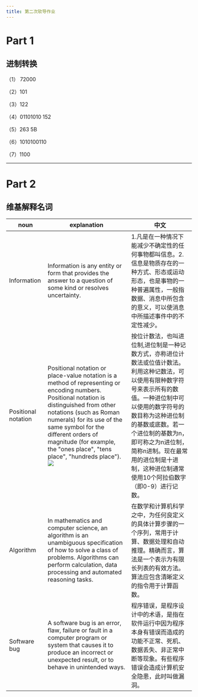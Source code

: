 ```yaml
---
title: 第二次软导作业
---
```

# Part 1
## 进制转换

（1） 72000

（2）101

（3）122

（4）01101010 152

（5）263 5B

（6）1010100110

（7）1100

***

 
# Part 2
## 维基解释名词


|noun|explanation|中文|
|------|------|------|
|Information|Information is any entity or form that provides the answer to a question of some kind or resolves uncertainty.|1.凡是在一种情况下能减少不确定性的任何事物都叫信息。2.信息是物质存在的一种方式、形态或运动形态，也是事物的一种普遍属性，一般指数据、消息中所包含的意义，可以使消息中所描述事件中的不定性减少。
|Positional notation|Positional notation or place-value notation is a method of representing or encoding numbers. Positional notation is distinguished from other notations (such as Roman numerals) for its use of the same symbol for the different orders of magnitude (for example, the "ones place", "tens place", "hundreds place").  ![](https://upload.wikimedia.org/wikipedia/commons/thumb/7/78/Positional_notation_glossary-en.svg/600px-Positional_notation_glossary-en.svg.png)|按位计数法，也叫进位制,进位制是一种记数方式，亦称进位计数法或位值计数法。利用这种记数法，可以使用有限种数字符号来表示所有的数值。一种进位制中可以使用的数字符号的数目称为这种进位制的基数或底数。若一个进位制的基数为n，即可称之为n进位制，简称n进制。现在最常用的进位制是十进制，这种进位制通常使用10个阿拉伯数字（即0-9）进行记数。|
|Algorithm|In mathematics and computer science, an algorithm is an unambiguous specification of how to solve a class of problems. Algorithms can perform calculation, data processing and automated reasoning tasks.|在数学和计算机科学之中，为任何良定义的具体计算步骤的一个序列，常用于计算、数据处理和自动推理。精确而言，算法是一个表示为有限长列表的有效方法。算法应包含清晰定义的指令用于计算函数。|
|Software bug|A software bug is an error, flaw, failure or fault in a computer program or system that causes it to produce an incorrect or unexpected result, or to behave in unintended ways. |程序错误，是程序设计中的术语，是指在软件运行中因为程序本身有错误而造成的功能不正常、死机、数据丢失、非正常中断等现象。有些程序错误会造成计算机安全隐患，此时叫做漏洞。|
